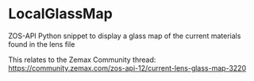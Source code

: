 # LocalGlassMap
ZOS-API Python snippet to display a glass map of the current materials found in the lens file

This relates to the Zemax Community thread: https://community.zemax.com/zos-api-12/current-lens-glass-map-3220
